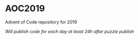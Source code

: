 # AOC2019
Advent of Code repository for 2019

*Will publish code for each day at least 24h after puzzle publish*

